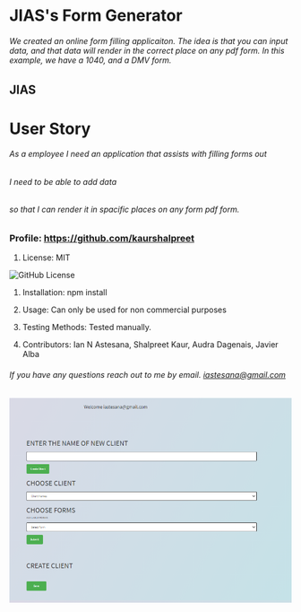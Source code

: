
# JIAS's Form Generator

###### We created an online form filling applicaiton. The idea is that you can input data, and that data will render in the correct place on any pdf form. In this example, we have a 1040, and a DMV form.

## JIAS

# User Story
###### As a employee I need an application that assists with filling forms out
###### I need to be able to add data
###### so that I can render it in spacific places on any form pdf form.

### Profile: https://github.com/kaurshalpreet

1. License:
   MIT

![GitHub License](https://img.shields.io/badge/license-MIT-blue.svg)

1. Installation: 
   npm install

1. Usage: 
    Can only be used for non commercial purposes

1. Testing Methods: 
    Tested manually.

1. Contributors: 
    Ian N Astesana, Shalpreet Kaur, Audra Dagenais, Javier Alba

###### If you have any questions reach out to me by email. iastesana@gmail.com

![Alt text](./wireframe.png "Homepage")